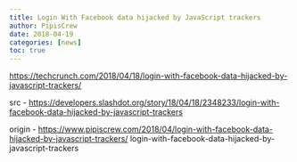 ```yaml
---
title: Login With Facebook data hijacked by JavaScript trackers
author: PipisCrew
date: 2018-04-19
categories: [news]
toc: true
---
```


https://techcrunch.com/2018/04/18/login-with-facebook-data-hijacked-by-javascript-trackers/

src - https://developers.slashdot.org/story/18/04/18/2348233/login-with-facebook-data-hijacked-by-javascript-trackers

origin - https://www.pipiscrew.com/2018/04/login-with-facebook-data-hijacked-by-javascript-trackers/ login-with-facebook-data-hijacked-by-javascript-trackers